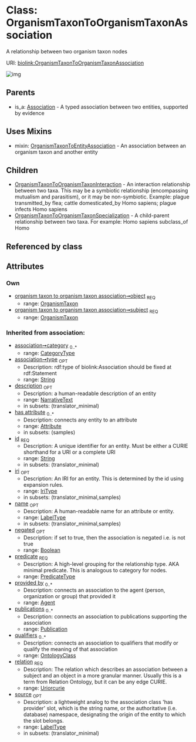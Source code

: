 
# Class: OrganismTaxonToOrganismTaxonAssociation


A relationship between two organism taxon nodes

URI: [biolink:OrganismTaxonToOrganismTaxonAssociation](https://w3id.org/biolink/vocab/OrganismTaxonToOrganismTaxonAssociation)


![img](http://yuml.me/diagram/nofunky;dir:TB/class/[Publication],[OrganismTaxonToOrganismTaxonSpecialization],[OrganismTaxonToOrganismTaxonInteraction],[OrganismTaxon]<object%201..1-++[OrganismTaxonToOrganismTaxonAssociation&#124;predicate(i):predicate_type;relation(i):uriorcurie;negated(i):boolean%20%3F;type(i):string%20%3F;category(i):category_type%20*;id(i):string;iri(i):iri_type%20%3F;name(i):label_type%20%3F;description(i):narrative_text%20%3F;source(i):label_type%20%3F],[OrganismTaxon]<subject%201..1-++[OrganismTaxonToOrganismTaxonAssociation],[OrganismTaxonToOrganismTaxonAssociation]uses%20-.->[OrganismTaxonToEntityAssociation],[OrganismTaxonToOrganismTaxonAssociation]^-[OrganismTaxonToOrganismTaxonSpecialization],[OrganismTaxonToOrganismTaxonAssociation]^-[OrganismTaxonToOrganismTaxonInteraction],[Association]^-[OrganismTaxonToOrganismTaxonAssociation],[OrganismTaxonToEntityAssociation],[OrganismTaxon],[OntologyClass],[Attribute],[Association],[Agent])

## Parents

 *  is_a: [Association](Association.md) - A typed association between two entities, supported by evidence

## Uses Mixins

 *  mixin: [OrganismTaxonToEntityAssociation](OrganismTaxonToEntityAssociation.md) - An association between an organism taxon and another entity

## Children

 * [OrganismTaxonToOrganismTaxonInteraction](OrganismTaxonToOrganismTaxonInteraction.md) - An interaction relationship between two taxa. This may be a symbiotic relationship (encompassing mutualism and parasitism), or it may be non-symbiotic. Example: plague transmitted_by flea; cattle domesticated_by Homo sapiens; plague infects Homo sapiens
 * [OrganismTaxonToOrganismTaxonSpecialization](OrganismTaxonToOrganismTaxonSpecialization.md) - A child-parent relationship between two taxa. For example: Homo sapiens subclass_of Homo

## Referenced by class


## Attributes


### Own

 * [organism taxon to organism taxon association➞object](organism_taxon_to_organism_taxon_association_object.md)  <sub>REQ</sub>
     * range: [OrganismTaxon](OrganismTaxon.md)
 * [organism taxon to organism taxon association➞subject](organism_taxon_to_organism_taxon_association_subject.md)  <sub>REQ</sub>
     * range: [OrganismTaxon](OrganismTaxon.md)

### Inherited from association:

 * [association➞category](association_category.md)  <sub>0..*</sub>
     * range: [CategoryType](types/CategoryType.md)
 * [association➞type](association_type.md)  <sub>OPT</sub>
     * Description: rdf:type of biolink:Association should be fixed at rdf:Statement
     * range: [String](types/String.md)
 * [description](description.md)  <sub>OPT</sub>
     * Description: a human-readable description of an entity
     * range: [NarrativeText](types/NarrativeText.md)
     * in subsets: (translator_minimal)
 * [has attribute](has_attribute.md)  <sub>0..*</sub>
     * Description: connects any entity to an attribute
     * range: [Attribute](Attribute.md)
     * in subsets: (samples)
 * [id](id.md)  <sub>REQ</sub>
     * Description: A unique identifier for an entity. Must be either a CURIE shorthand for a URI or a complete URI
     * range: [String](types/String.md)
     * in subsets: (translator_minimal)
 * [iri](iri.md)  <sub>OPT</sub>
     * Description: An IRI for an entity. This is determined by the id using expansion rules.
     * range: [IriType](types/IriType.md)
     * in subsets: (translator_minimal,samples)
 * [name](name.md)  <sub>OPT</sub>
     * Description: A human-readable name for an attribute or entity.
     * range: [LabelType](types/LabelType.md)
     * in subsets: (translator_minimal,samples)
 * [negated](negated.md)  <sub>OPT</sub>
     * Description: if set to true, then the association is negated i.e. is not true
     * range: [Boolean](types/Boolean.md)
 * [predicate](predicate.md)  <sub>REQ</sub>
     * Description: A high-level grouping for the relationship type. AKA minimal predicate. This is analogous to category for nodes.
     * range: [PredicateType](types/PredicateType.md)
 * [provided by](provided_by.md)  <sub>0..*</sub>
     * Description: connects an association to the agent (person, organization or group) that provided it
     * range: [Agent](Agent.md)
 * [publications](publications.md)  <sub>0..*</sub>
     * Description: connects an association to publications supporting the association
     * range: [Publication](Publication.md)
 * [qualifiers](qualifiers.md)  <sub>0..*</sub>
     * Description: connects an association to qualifiers that modify or qualify the meaning of that association
     * range: [OntologyClass](OntologyClass.md)
 * [relation](relation.md)  <sub>REQ</sub>
     * Description: The relation which describes an association between a subject and an object in a more granular manner. Usually this is a term from Relation Ontology, but it can be any edge CURIE.
     * range: [Uriorcurie](types/Uriorcurie.md)
 * [source](source.md)  <sub>OPT</sub>
     * Description: a lightweight analog to the association class 'has provider' slot, which is the string name, or the authoritative (i.e. database) namespace, designating the origin of the entity to which the slot belongs.
     * range: [LabelType](types/LabelType.md)
     * in subsets: (translator_minimal)
